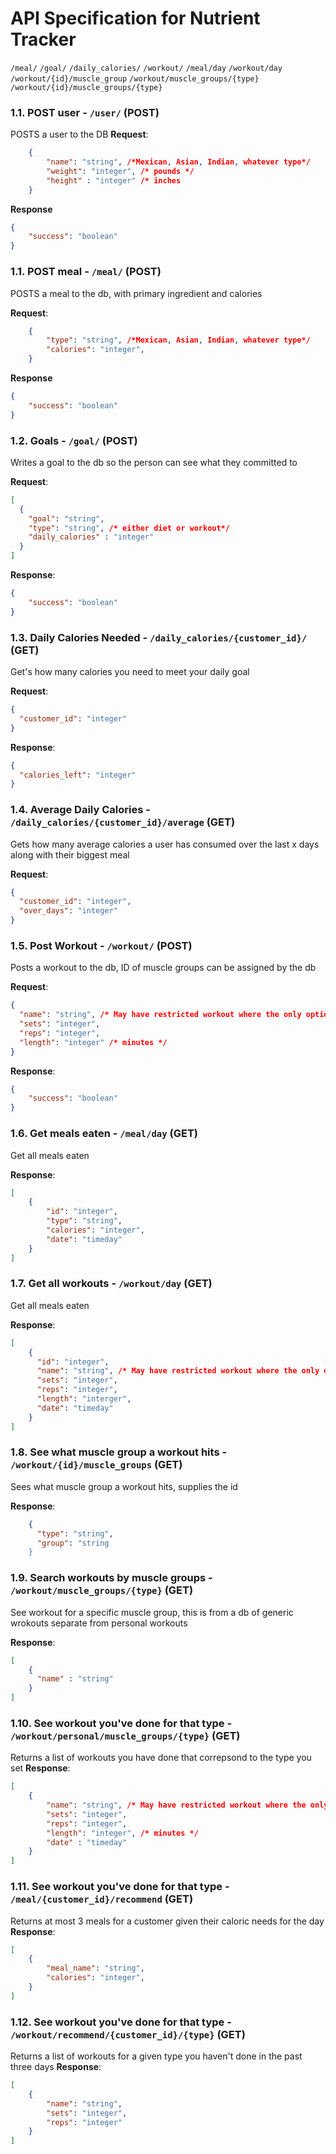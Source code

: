 # API Specification for Nutrient Tracker

`/meal/`
`/goal/`
`/daily_calories/`
`/workout/`
`/meal/day`
`/workout/day`
`/workout/{id}/muscle_group`
`/workout/muscle_groups/{type}`
`/workout/{id}/muscle_groups/{type}`


### 1.1. POST user - `/user/` (POST)

POSTS a user to the DB
**Request**:

```json
    {
        "name": "string", /*Mexican, Asian, Indian, whatever type*/
        "weight": "integer", /* pounds */
        "height" : "integer" /* inches
    }
```

**Response**

```json
{
    "success": "boolean"
}
```
### 1.1. POST meal - `/meal/` (POST)

POSTS a meal to the db, with primary ingredient and calories

**Request**:

```json
    {
        "type": "string", /*Mexican, Asian, Indian, whatever type*/
        "calories": "integer",
    }
```

**Response**

```json
{
    "success": "boolean"
}
```

### 1.2. Goals - `/goal/` (POST)

Writes a goal to the db so the person can see what they committed to

**Request**:

```json
[
  {
    "goal": "string",
    "type": "string", /* either diet or workout*/
    "daily_calories" : "integer"
  }
]
```
**Response**:

```json
{
    "success": "boolean"
}
```


### 1.3. Daily Calories Needed - `/daily_calories/{customer_id}/` (GET)

Get's how many calories you need to meet your daily goal

**Request**:

```json
{
  "customer_id": "integer"
}
```

**Response**:

```json
{
  "calories_left": "integer"
}
```

### 1.4. Average Daily Calories - `/daily_calories/{customer_id}/average` (GET)

Gets how many average calories a user has consumed over the last x days along with their biggest meal

**Request**:

```json
{
  "customer_id": "integer",
  "over_days": "integer"
}
```




### 1.5. Post Workout - `/workout/` (POST)

Posts a workout to the db, ID of muscle groups can be assigned by the db

**Request**:

```json
{
  "name": "string", /* May have restricted workout where the only options are like pushup, pull-up, cardio atm*/
  "sets": "integer",
  "reps": "integer",
  "length": "integer" /* minutes */
}
```

**Response**:

```json
{
    "success": "boolean"
}
```

### 1.6. Get meals eaten - `/meal/day` (GET)

Get all meals eaten

**Response**:

```json
[
    {
        "id": "integer",
        "type": "string", 
        "calories": "integer",
        "date": "timeday"
    }
]
```

### 1.7. Get all workouts - `/workout/day` (GET)

Get all meals eaten

**Response**:

```json
[
    {
      "id": "integer",
      "name": "string", /* May have restricted workout where the only options are like pushup, pull-up, cardio atm*/
      "sets": "integer",
      "reps": "integer",
      "length": "interger",
      "date": "timeday"
    }
]
```

### 1.8. See what muscle group a workout hits - `/workout/{id}/muscle_groups` (GET)
Sees what muscle group a workout hits, supplies the id

**Response**:

```json
    {
      "type": "string",
      "group": "string
    }
```

### 1.9. Search workouts by muscle groups - `/workout/muscle_groups/{type}` (GET)
See workout for a specific muscle group, this is from a db of generic wrokouts separate from personal workouts

**Response**:

```json
[
    {
      "name" : "string"
    }
]
```


### 1.10. See workout you've done for that type - `/workout/personal/muscle_groups/{type}` (GET)
Returns a list of workouts you have done that correpsond to the type you set
**Response**:

```json
[
    {
        "name": "string", /* May have restricted workout where the only options are like pushup, pull-up, cardio atm*/
        "sets": "integer",
        "reps": "integer",
        "length": "integer", /* minutes */
        "date" : "timeday"
    }
]
```

### 1.11. See workout you've done for that type - `/meal/{customer_id}/recommend` (GET)
Returns at most 3 meals for a customer given their caloric needs for the day
**Response**:

```json
[
    {
        "meal_name": "string", 
        "calories": "integer",
    }
]
```

### 1.12. See workout you've done for that type - `/workout/recommend/{customer_id}/{type}` (GET)
Returns a list of workouts for a given type you haven't done in the past three days
**Response**:

```json
[
    {
        "name": "string", 
        "sets": "integer",
        "reps": "integer"
    }
]
```
